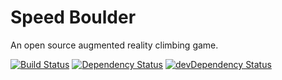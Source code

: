# Speed Boulder

An open source augmented reality climbing game.

[![Build Status](https://travis-ci.org/speed-boulder/speed-boulder.svg?branch=master)](https://travis-ci.org/speed-boulder/speed-boulder)
[![Dependency Status](https://david-dm.org/speed-boulder/speed-boulder.svg?path=app/)](https://david-dm.org/speed-boulder/speed-boulder?path=app/)
[![devDependency Status](https://david-dm.org/speed-boulder/speed-boulder/dev-status.svg)](https://david-dm.org/speed-boulder/speed-boulder#info=devDependencies)
